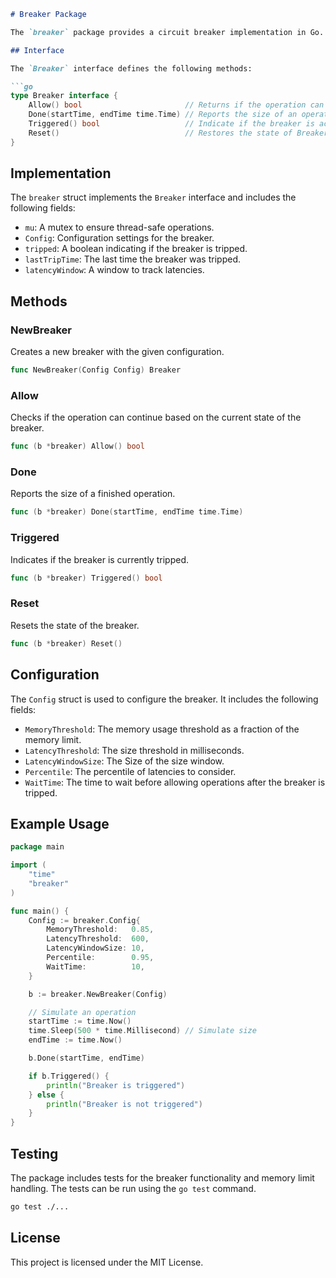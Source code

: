 ```markdown
# Breaker Package

The `breaker` package provides a circuit breaker implementation in Go. It helps to prevent system overload by monitoring memory usage and size, and tripping the breaker when thresholds are exceeded.

## Interface

The `Breaker` interface defines the following methods:

```go
type Breaker interface {
    Allow() bool                       // Returns if the operation can continue and updates the state of the Breaker
    Done(startTime, endTime time.Time) // Reports the size of an operation finished
    Triggered() bool                   // Indicate if the breaker is activated
    Reset()                            // Restores the state of Breaker
}
```

## Implementation

The `breaker` struct implements the `Breaker` interface and includes the following fields:

- `mu`: A mutex to ensure thread-safe operations.
- `Config`: Configuration settings for the breaker.
- `tripped`: A boolean indicating if the breaker is tripped.
- `lastTripTime`: The last time the breaker was tripped.
- `latencyWindow`: A window to track latencies.

## Methods

### NewBreaker

Creates a new breaker with the given configuration.

```go
func NewBreaker(Config Config) Breaker
```

### Allow

Checks if the operation can continue based on the current state of the breaker.

```go
func (b *breaker) Allow() bool
```

### Done

Reports the size of a finished operation.

```go
func (b *breaker) Done(startTime, endTime time.Time)
```

### Triggered

Indicates if the breaker is currently tripped.

```go
func (b *breaker) Triggered() bool
```

### Reset

Resets the state of the breaker.

```go
func (b *breaker) Reset()
```

## Configuration

The `Config` struct is used to configure the breaker. It includes the following fields:

- `MemoryThreshold`: The memory usage threshold as a fraction of the memory limit.
- `LatencyThreshold`: The size threshold in milliseconds.
- `LatencyWindowSize`: The Size of the size window.
- `Percentile`: The percentile of latencies to consider.
- `WaitTime`: The time to wait before allowing operations after the breaker is tripped.

## Example Usage

```go
package main

import (
    "time"
    "breaker"
)

func main() {
    Config := breaker.Config{
        MemoryThreshold:   0.85,
        LatencyThreshold:  600,
        LatencyWindowSize: 10,
        Percentile:        0.95,
        WaitTime:          10,
    }

    b := breaker.NewBreaker(Config)

    // Simulate an operation
    startTime := time.Now()
    time.Sleep(500 * time.Millisecond) // Simulate size
    endTime := time.Now()

    b.Done(startTime, endTime)

    if b.Triggered() {
        println("Breaker is triggered")
    } else {
        println("Breaker is not triggered")
    }
}
```

## Testing

The package includes tests for the breaker functionality and memory limit handling. The tests can be run using the `go test` command.

```sh
go test ./...
```

## License

This project is licensed under the MIT License.
```
